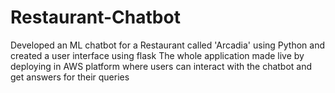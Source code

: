 # Restaurant-Chatbot
Developed an ML chatbot for a Restaurant called 'Arcadia' using Python and created a user interface using flask
The whole application made live by deploying in AWS platform where users can interact with the chatbot and get answers for their queries
